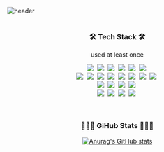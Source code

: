 ![header](https://capsule-render.vercel.app/api?type=soft&color=b6e3ff&height=150&section=header&text=%7BY8NJU===ARU%7D&fontSize=60&fontColor=ffffff&animation=twinkling&fontAlignY=50)
<br /><br />
<h3 align="center">🛠 Tech Stack 🛠</h3>
<p align="center"> used at least once </p>
<p align="center">
  <img src="https://img.shields.io/badge/HTML-E34F26?style=flat-square&logo=HTML5&logoColor=white"/></a>&nbsp
  <img src="https://img.shields.io/badge/CSS-1572B6?style=flat-square&logo=css3&logoColor=white"/></a>&nbsp
  <img src="https://img.shields.io/badge/Scss-CC6699?style=flat-square&logo=Sass&logoColor=white"/>&nbsp
  <img src="https://img.shields.io/badge/Javascript-ffb13b?style=flat-square&logo=javascript&logoColor=white"/></a>&nbsp
  <img src="https://img.shields.io/badge/Typescript-3178c6?style=flat-square&logo=Typescript&logoColor=white"/></a>&nbsp
  <img src="https://img.shields.io/badge/dart-0175c2?style=flat-square&logo=Typescript&logoColor=white"/></a>&nbsp
<!--   <img src="https://img.shields.io/badge/jQuery-0769AD?style=flat-square&logo=jQuery&logoColor=white"/></a>&nbsp -->
  <br />
  <img src="https://img.shields.io/badge/Node.js-339933?style=flat-square&logo=Node.js&logoColor=white"/></a>&nbsp
  <img src="https://img.shields.io/badge/Express-000000?style=flat-square&logo=Express&logoColor=white"/></a>&nbsp
  <img src="https://img.shields.io/badge/React-61dafb?style=flat-square&logo=React&logoColor=white"/></a>&nbsp
  <img src="https://img.shields.io/badge/electron-47848F?style=flat-square&logo=React&logoColor=white"/></a>&nbsp
  <img src="https://img.shields.io/badge/flutter-02569B?style=flat-square&logo=React&logoColor=white"/></a>&nbsp
  <img src="https://img.shields.io/badge/Next.js-000000?style=flat-square&logo=Next.js&logoColor=white"/></a>&nbsp
  <img src="https://img.shields.io/badge/ReactNative-61dafb?style=flat-square&logo=React&logoColor=white"/></a>&nbsp
  <img src="https://img.shields.io/badge/angular-dd0031?style=flat-square&logo=React&logoColor=white"/></a>&nbsp
  <br />
  <img src="https://img.shields.io/badge/MongoDB-47A248?style=flat-square&logo=MongoDB&logoColor=white"/></a>&nbsp
  <img src="https://img.shields.io/badge/Firebase-FFCA28?style=flat-square&logo=Firebase&logoColor=white"/></a>&nbsp
  <img src="https://img.shields.io/badge/mysql-4479A1?style=flat-square&logo=Firebase&logoColor=white"/></a>&nbsp
  <img src="https://img.shields.io/badge/Git-F05032?style=flat-square&logo=Git&logoColor=white"/></a>&nbsp
  <br />
  <img src="https://img.shields.io/badge/MUI-007FFF?style=flat-square&logo=MUI&logoColor=white"/></a>&nbsp
  <img src="https://img.shields.io/badge/Bootstrap-7952B3?style=flat-square&logo=Bootstrap&logoColor=white"/></a>&nbsp
  <img src="https://img.shields.io/badge/Buefy-7957D5?style=flat-square&logo=Buefy&logoColor=white"/></a>&nbsp
  <img src="https://img.shields.io/badge/Bulma-00D1B2?style=flat-square&logo=Bulma&logoColor=white"/></a>&nbsp
</p>
<br />
<h3 align="center">👩🏻‍💻 GiHub Stats 👩🏻‍💻</h3>
<div align="center">
  
[![Anurag's GitHub stats](https://github-readme-stats.vercel.app/api?username=y8nju&hide_title=true&show_icons=true&disable_animations=true&theme=transparent&bg_color=00000000)](https://github.com/anuraghazra/github-readme-stats)
</div>

